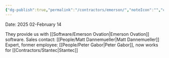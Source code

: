 ```yaml
---
{"dg-publish":true,"permalink":"/contractors/emerson/","noteIcon":"","created":"2025-05-20T10:31:33.704-05:00"}
---
```


Date: 2025 02-February 14

They provide us with [[Software/Emerson Ovation\|Emerson Ovation]] software.
Sales contact: [[People/Matt Dannemueller\|Matt Dannemueller]]
Expert, former employee: [[People/Peter Gabor\|Peter Gabor]], now works for [[Contractors/Stantec\|Stantec]]